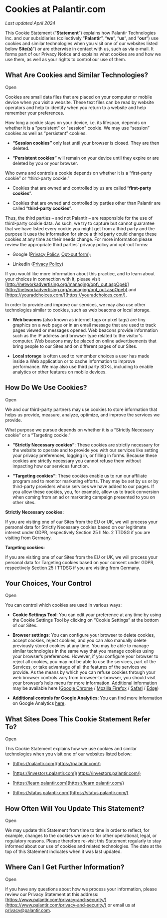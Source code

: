 Cookies at Palantir.com
=======================

_Last updated April 2024_

This Cookie Statement (“**Statement**”) explains how Palantir Technologies Inc. and our subsidiaries (collectively “**Palantir**”, “**we**“, “**us**“, and “**our**“) use cookies and similar technologies when you visit one of our websites listed below **Site(s)**“) or are otherwise in contact with us, such as via e-mail. It forms part of our Privacy Notice and explains what cookies are and how we use them, as well as your rights to control our use of them.

What Are Cookies and Similar Technologies?
------------------------------------------

Open

Cookies are small data files that are placed on your computer or mobile device when you visit a website. These text files can be read by website operators and help to identify when you return to a website and help remember your preferences.

How long a cookie stays on your device, i.e. its lifespan, depends on whether it is a "persistent" or "session" cookie. We may use “session” cookies as well as “persistent” cookies.

*   **“Session cookies”** only last until your browser is closed. They are then deleted.
    
*   **“Persistent cookies”** will remain on your device until they expire or are deleted by you or your browser.
    

Who owns and controls a cookie depends on whether it is a “first-party cookie” or “third-party cookie.”

*   Cookies that are owned and controlled by us are called “**first-party cookies**”.
    
*   Cookies that are owned and controlled by parties other than Palantir are called “**third-party cookies**”.
    

Thus, the third parties – and not Palantir – are responsible for the use of third-party cookie data. As such, we try to capture but cannot guarantee that we have listed every cookie you might get from a third party and the purpose it uses the information for since a third party could change these cookies at any time as their needs change. For more information please review the appropriate third parties’ privacy policy and opt-out forms:

*   Google ([Privacy Policy](https://policies.google.com/privacy), [Opt-out form](https://tools.google.com/dlpage/gaoptout));
    
*   LinkedIn ([Privacy Policy](https://www.linkedin.com/legal/privacy-policy?trk=content_footer-privacy-policy))
    

If you would like more information about this practice, and to learn about your choices in connection with it, please visit [http://networkadvertising.org/managing/opt\_out.aspOpeb](http://networkadvertising.org/managing/opt_out.aspOpeb) and [https://youradchoices.com/](https://youradchoices.com/).

In order to provide and improve our services, we may also use other technologies similar to cookies, such as web beacons or local storage.

*   **Web beacons** (also known as internet tags or pixel tags) are tiny graphics on a web page or in an email message that are used to track pages viewed or messages opened. Web beacons provide information such as the IP address and browser type related to the visitor's computer. Web beacons may be placed on online advertisements that bring people to our Sites and on different pages of our Sites.
    
*   **Local storage** is often used to remember choices a user has made inside a Web application or to cache information to improve performance. We may also use third party SDKs, including to enable analytics or other features on mobile devices.
    

How Do We Use Cookies?
----------------------

Open

We and our third-party partners may use cookies to store information that helps us provide, measure, analyze, optimize, and improve the services we provide.

What purpose we pursue depends on whether it is a “Strictly Necessary cookie” or a “Targeting cookie.”

*   **“Strictly Necessary cookies”**: These cookies are strictly necessary for the website to operate and to provide you with our services like setting your privacy preferences, logging in, or filling in forms. Because these cookies are strictly necessary you cannot refuse them without impacting how our services function.
    
*   **“Targeting cookies”**: These cookies enable us to run our affiliate program and to monitor marketing efforts. They may be set by us or by third-party providers whose services we have added to our pages. If you allow these cookies, you, for example, allow us to track conversion when coming from an ad or marketing campaign presented to you on other sites.
    

**Strictly Necessary cookies:**

If you are visiting one of our Sites from the EU or UK, we will process your personal data for Strictly Necessary cookies based on our legitimate interest under GDPR, respectively Section 25 II No. 2 TTDSG if you are visiting from Germany.

**Targeting cookies:**

If you are visiting one of our Sites from the EU or UK, we will process your personal data for Targeting cookies based on your consent under GDPR, respectively Section 25 I TTDSG if you are visiting from Germany.

Your Choices, Your Control
--------------------------

Open

You can control which cookies are used in various ways:

*   **Cookie Settings Tool**: You can edit your preference at any time by using the Cookie Settings Tool by clicking on “Cookie Settings” at the bottom of our Sites.
    
*   **Browser settings**: You can configure your browser to delete cookies, accept cookies, reject cookies, and you can also manually delete previously stored cookies at any time. You may be able to manage similar technologies in the same way that you manage cookies using your browser’s preferences. However, if you configure your browser to reject all cookies, you may not be able to use the services, part of the Services, or take advantage of all the features of the services we provide. As the means by which you can refuse cookies through your web browser controls vary from browser-to-browser, you should visit your browser’s help menu for more information. Additional information may be available here ([Google Chrome](https://support.google.com/chrome/answer/95647?hl=en-GB) / [Mozilla Firefox](https://support.mozilla.org/en-US/kb/cookies-information-websites-store-on-your-computer) / [Safari](https://support.apple.com/en-us/guide/safari/manage-cookies-and-website-data-sfri11471/mac) / [Edge](https://support.microsoft.com/en-us/microsoft-edge/view-cookies-in-microsoft-edge-a7d95376-f2cd-8e4a-25dc-1de753474879))
    
*   **Additional controls for Google Analytics**: You can find more information on Google Analytics [here](https://tools.google.com/dlpage/gaoptout).
    

What Sites Does This Cookie Statement Refer To?
-----------------------------------------------

Open

This Cookie Statement explains how we use cookies and similar technologies when you visit one of our websites listed below:

*   [https://palantir.com](https://palantir.com/)
    
*   [https://investors.palantir.com](https://investors.palantir.com/)
    
*   [https://learn.palantir.com](https://learn.palantir.com/)
    
*   [https://status.palantir.com](https://status.palantir.com/)
    

How Often Will You Update This Statement?
-----------------------------------------

Open

We may update this Statement from time to time in order to reflect, for example, changes to the cookies we use or for other operational, legal, or regulatory reasons. Please therefore re-visit this Statement regularly to stay informed about our use of cookies and related technologies. The date at the top of this Statement indicates when it was last updated.

Where Can I Get Further Information?
------------------------------------

Open

If you have any questions about how we process your information, please review our Privacy Statement at this address: [https://www.palantir.com/privacy-and-security/](https://www.palantir.com/privacy-and-security/) or email us at [privacy@palantir.com](mailto:privacy@palantir.com).